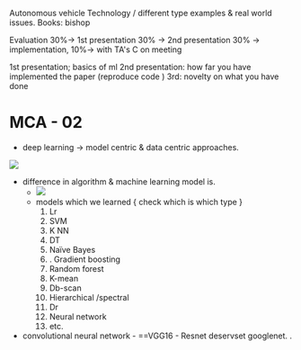 Autonomous vehicle Technology / different type examples & real world issues.
Books: bishop

Evaluation
30%→ 1st presentation
30% →  2nd presentation
30% → implementation,
10%→  with TA's C on meeting 


1st presentation; basics of ml
2nd presentation: how far you have implemented the paper (reproduce code )
3rd: novelty on what you have done

# MCA - 02

- deep learning → model centric & data centric approaches.

![](MCA%20Basic.png)
- difference in algorithm & machine learning model is.
	- ![](Multimedia%20Content%20Analysis.png) 
	- models which we learned { check which is which type }
		1. Lr
		2. SVM
		3. K NN
		4. DT
		5. Naïve Bayes
		6. . Gradient boosting
		7. Random forest
		8. K-mean
		9. Db-scan
		10. Hierarchical /spectral
		11. Dr
		12. Neural network
		13. etc.
- convolutional neural network - ==VGG16 - Resnet deservset googlenet. . 




